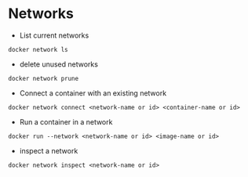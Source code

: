# Networks

- List current networks
```
docker network ls
```

- delete unused networks
```
docker network prune
```

- Connect a container with an existing network
```
docker network connect <network-name or id> <container-name or id>
```

- Run a container in a network
```
docker run --network <network-name or id> <image-name or id>
```

- inspect a network
```
docker network inspect <network-name or id>
```
